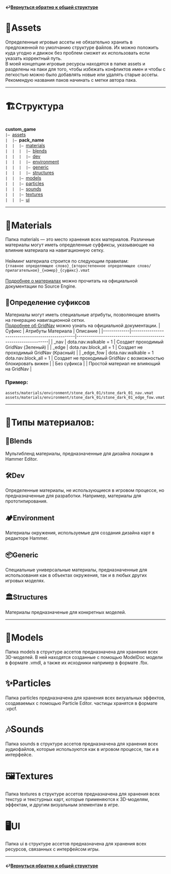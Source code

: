 #### ↩️[Вернуться обратно к общей структуре](../structure.md)

# 📁Assets
Определенные игровые ассеты не обязательно хранить в предложенной по умолчанию структуре файлов. Их можно положить куда угодно и движок без проблем сможет их использовать если указать корректный путь. <br>
В моей концепции игровые ресурсы находятся в папке assets и разделены на паки для того, чтобы избежать конфликтов имен и чтобы с легкостью можно было добавлять новые или удалять старые ассеты. <br>
Рекомендую названия паков начинать с метки автора пака.

--------

# 🏗️Структура
<br>**custom_game**
<br>`|— `[assets](#assets)
<br>`|  |— `**pack_name**
<br>`|  |  |— `[materials](#materials)
<br>`|  |  |  |— `[blends](#blends)
<br>`|  |  |  |— `[dev](#%EF%B8%8Fdev)
<br>`|  |  |  |— `[environment](#%EF%B8%8Fenvironment)
<br>`|  |  |  |— `[generic](#generic)
<br>`|  |  |  |— `[structures](#%EF%B8%8Fstructures)
<br>`|  |  |— `[models](#models)
<br>`|  |  |— `[particles](#particles)
<br>`|  |  |— `[sounds](#sounds)
<br>`|  |  |— `[textures](#%EF%B8%8Ftextures)
<br>`|  |  |— `[ui](#%EF%B8%8Fui)

--------

# 🧱Materials
Папка materials — это место хранения всех материалов. Различные материалы могут иметь определенные суффиксы, указывающие на влияние материала на навигационную сетку. <br><br>
Нейминг материала строится по следующим правилам:<br>
``{главное определяющее слово}_{второстепенное определяющее слово/прилагательное}_{номер}_{суфикс}.vmat``<br><br>
[Подробнее о материалах](https://developer.valvesoftware.com/wiki/Material) можно прочитать на официальной документации по Source Engine.

## 🔣Определение суфиксов
Материалы могут иметь специальные атрибуты, позволяющие влиять на генерацию навигационной сетки.<br>
[Подробнее об GridNav](https://developer.valvesoftware.com/wiki/Dota_2_Workshop_Tools/Level_Design/Dota/Navigation_Mesh) можно узнать на официальной документации.
| Суфикс      | Атрибуты Материала                               | Описание                                                       |
|-------------|--------------------------------------------------|----------------------------------------------------------------|
| _nav        | dota.nav.walkable = 1                            | Создает проходимый GridNav (Зеленый)                           |
| _edge       | dota.nav.block_all = 1                           | Создает не проходимый GridNav (Красный)                        |
| _edge_fow   | dota.nav.walkable = 1<br> dota.nav.block_all = 1 | Создает не проходимый GridNav с возможностью блокировать вижен |
| Без суфикса |                                                  | Простой материал не влияющий на GridNav                        |
### Пример:
``assets/materials/environment/stone_dark_01/stone_dark_01_nav.vmat``<br>
``assets/materials/environment/stone_dark_01/stone_dark_01_edge_fow.vmat``

--------

# 🧬Типы материалов:
## 🎨Blends
Мультибленд материалы, предназначенные для дизайна локации в Hammer Editor. 

## 🛠️Dev
Определенные материалы, не использующиеся в игровом процессе, но предназначенные для разработки. Например, материалы для прототипирования.

## 🏕️Environment
Материалы окружения, используемые для создания дизайна карт в редакторе Hammer.

## 📦Generic
Специальные универсальные материалы, предназначенные для использования как в объектах окружения, так и в любых других игровых моделях.

## 🏛️Structures
Материалы предназначеные для конкретных моделей.

--------

# 🧊Models
Папка models в структуре ассетов предназначена для хранения всех 3D-моделей. В ней находятся созданные с помощью ModelDoc модели в формате .vmdl, а также их исходники например в формате .fbx.

# ✨Particles
Папка particles предназначена для хранения всех визуальных эффектов, создаваемых с помощью Particle Editor. частицы хранятся в формате .vpcf.

# 🎶Sounds
Папка sounds в структуре ассетов предназначена для хранения всех аудиофайлов, которые используются как в игровом процессе, так и в интерфейсе.

# 🖼️Textures
Папка textures в структуре ассетов предназначена для хранения всех текстур и текстурных карт, которые применяются к 3D-моделям, эффектам, и другим визуальным элементам в игре.

# 🖥️UI
Папка ui в структуре ассетов предназначена для хранения всех ресурсов, связанных с интерфейсом игры.

--------

#### ↩️[Вернуться обратно к общей структуре](../structure.md)
